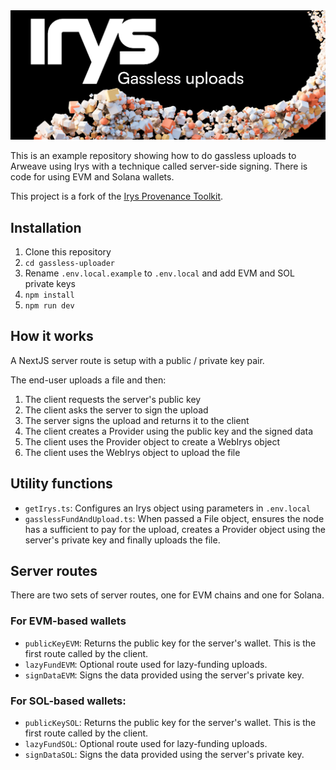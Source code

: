 <img src="./assets/irys-gassless.png" alt="Gassless uploads" />

This is an example repository showing how to do gassless uploads to Arweave using Irys with a technique called server-side signing. There is code for using EVM and Solana wallets.

This project is a fork of the [Irys Provenance Toolkit](https://github.com/Irys-xyz/provenance-toolkit).

## Installation

1. Clone this repository
2. `cd gassless-uploader`
3. Rename `.env.local.example` to `.env.local` and add EVM and SOL private keys
4. `npm install`
5. `npm run dev`

## How it works

A NextJS server route is setup with a public / private key pair.

The end-user uploads a file and then:

1. The client requests the server's public key
2. The client asks the server to sign the upload
3. The server signs the upload and returns it to the client
4. The client creates a Provider using the public key and the signed data
5. The client uses the Provider object to create a WebIrys object
6. The client uses the WebIrys object to upload the file

## Utility functions

-   `getIrys.ts`: Configures an Irys object using parameters in `.env.local`
-   `gasslessFundAndUpload.ts`: When passed a File object, ensures the node has a sufficient to pay for the upload, creates a Provider object using the server's private key and finally uploads the file.

## Server routes

There are two sets of server routes, one for EVM chains and one for Solana.

### For EVM-based wallets

-   `publicKeyEVM`: Returns the public key for the server's wallet. This is the first route called by the client.
-   `lazyFundEVM`: Optional route used for lazy-funding uploads.
-   `signDataEVM`: Signs the data provided using the server's private key.

### For SOL-based wallets:

-   `publicKeySOL`: Returns the public key for the server's wallet. This is the first route called by the client.
-   `lazyFundSOL`: Optional route used for lazy-funding uploads.
-   `signDataSOL`: Signs the data provided using the server's private key.
